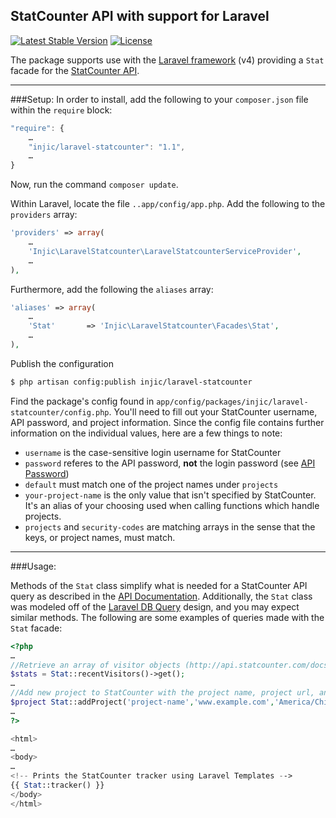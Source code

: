 StatCounter API with support for Laravel 
---
[![Latest Stable Version](https://poser.pugx.org/injic/laravel-statcounter/v/stable.svg)](https://packagist.org/packages/injic/laravel-statcounter) [![License](https://poser.pugx.org/injic/laravel-statcounter/license.svg)](https://packagist.org/packages/injic/laravel-statcounter)

The package supports use with the [Laravel framework][2] (v4) providing a `Stat` facade for the [StatCounter API][1].

----
###Setup:
In order to install, add the following to your `composer.json` file within the `require` block:

```js
"require": {
    …
    "injic/laravel-statcounter": "1.1",
    …
}
```
Now, run the command `composer update`.

Within Laravel, locate the file `..app/config/app.php`. Add the following to the `providers` array:
```php
'providers' => array(
    …
    'Injic\LaravelStatcounter\LaravelStatcounterServiceProvider',
    …
),
```

Furthermore, add the following the `aliases` array:
```php
'aliases' => array(
    …
    'Stat'       => 'Injic\LaravelStatcounter\Facades\Stat',
    …
),
```

Publish the configuration

```sh
$ php artisan config:publish injic/laravel-statcounter
```

Find the package's config found in `app/config/packages/injic/laravel-statcounter/config.php`. You'll need to fill out your StatCounter username, API password, and project information. Since the config file contains further information on the individual values, here are a few things to note: 
 - `username` is the case-sensitive login username for StatCounter
 - `password` referes to the API password, **not** the login password (see [API Password][3])
 - `default` must match one of the project names under `projects`
 - `your-project-name` is the only value that isn't specified by StatCounter. It's an alias of your choosing used when calling functions which handle projects.
 - `projects` and `security-codes` are matching arrays in the sense that the keys, or project names, must match.


----
###Usage:

Methods of the `Stat` class simplify what is needed for a StatCounter API query as described in the [API Documentation][4]. Additionally, the `Stat` class was modeled off of the [Laravel DB Query][5] design, and you may expect similar methods. The following are some examples of queries made with the `Stat` facade:

```php
<?php
…
//Retrieve an array of visitor objects (http://api.statcounter.com/docs/v3#visitors)
$stats = Stat::recentVisitors()->get();
…
//Add new project to StatCounter with the project name, project url, and project timezone
$project Stat::addProject('project-name','www.example.com','America/Chicago');
…
?>
```
```php
<html>
…
<body>
…
<!-- Prints the StatCounter tracker using Laravel Templates -->
{{ Stat::tracker() }}
</body>
</html>
```

[1]: http://api.statcounter.com/
[2]: http://laravel.com/
[3]: http://api.statcounter.com/password
[4]: http://api.statcounter.com/docs/v3
[5]: http://laravel.com/docs/queries
